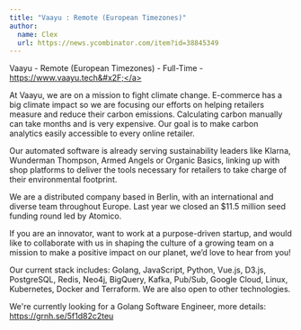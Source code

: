 ```yaml
---
title: "Vaayu : Remote (European Timezones)"
author:
  name: Clex
  url: https://news.ycombinator.com/item?id=38845349
---
```

Vaayu - Remote (European Timezones) - Full-Time - <a href="https:&#x2F;&#x2F;www.vaayu.tech&#x2F;" rel="nofollow">https:&#x2F;&#x2F;www.vaayu.tech&#x2F;</a>

At Vaayu, we are on a mission to fight climate change. E-commerce has a big climate impact so we are focusing our efforts on helping retailers measure and reduce their carbon emissions. Calculating carbon manually can take months and is very expensive. Our goal is to make carbon analytics easily accessible to every online retailer.

Our automated software is already serving sustainability leaders like Klarna, Wunderman Thompson, Armed Angels or Organic Basics, linking up with shop platforms to deliver the tools necessary for retailers to take charge of their environmental footprint.

We are a distributed company based in Berlin, with an international and diverse team throughout Europe. Last year we closed an $11.5 million seed funding round led by Atomico.

If you are an innovator, want to work at a purpose-driven startup, and would like to collaborate with us in shaping the culture of a growing team on a mission to make a positive impact on our planet, we’d love to hear from you!

Our current stack includes: Golang, JavaScript, Python, Vue.js, D3.js, PostgreSQL, Redis, Neo4j, BigQuery, Kafka, Pub&#x2F;Sub, Google Cloud, Linux, Kubernetes, Docker and Terraform. We are also open to other technologies.

We&#x27;re currently looking for a Golang Software Engineer, more details: <a href="https:&#x2F;&#x2F;grnh.se&#x2F;5f1d82c2teu" rel="nofollow">https:&#x2F;&#x2F;grnh.se&#x2F;5f1d82c2teu</a>
